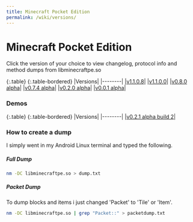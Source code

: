 ```yaml
---
title: Minecraft Pocket Edition
permalink: /wiki/versions/
---
```

# Minecraft Pocket Edition
Click the version of your choice to view changelog, protocol info and method dumps from libminecraftpe.so

{:.table}
{:.table-bordered}
|Versions|
|--------|
|[v1.1.0.8](1.1.0.8/)|
|[v1.1.0.0](1.1.0.0/)|
|[v0.8.0 alpha](0.8.0/)|
|[v0.7.4 alpha](0.7.4/)|
|[v0.2.0 alpha](0.2.0/)|
|[v0.0.1 alpha](0.0.1/)|
  
### Demos
{:.table}
{:.table-bordered}
|Versions|
|--------|
|[v0.2.1 alpha build 2](demo/0.2.1.2)|


### How to create a dump
I simply went in my Android Linux terminal and typed the following.

##### Full Dump

```bash
nm -DC libminecraftpe.so > dump.txt
```

##### Packet Dump
To dump blocks and items i just changed 'Packet' to 'Tile' or 'Item'.

```bash
nm -DC libminecraftpe.so | grep "Packet::" > packetdump.txt
```

